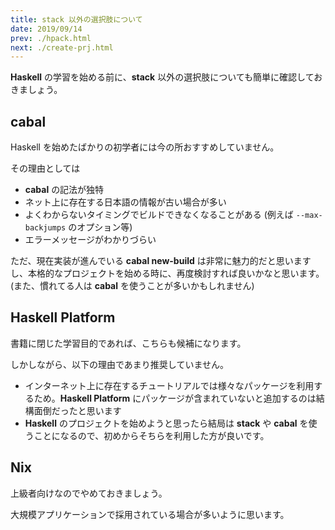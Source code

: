 ```yaml
---
title: stack 以外の選択肢について
date: 2019/09/14
prev: ./hpack.html
next: ./create-prj.html
---
```


**Haskell** の学習を始める前に、**stack** 以外の選択肢についても簡単に確認しておきましょう。

## cabal

Haskell を始めたばかりの初学者には今の所おすすめしていません。

その理由としては

- **cabal** の記法が独特
- ネット上に存在する日本語の情報が古い場合が多い
- よくわからないタイミングでビルドできなくなることがある (例えば `--max-backjumps` のオプション等)
- エラーメッセージがわかりづらい

ただ、現在実装が進んでいる **cabal new-build** は非常に魅力的だと思いますし、本格的なプロジェクトを始める時に、再度検討すれば良いかなと思います。(また、慣れてる人は **cabal** を使うことが多いかもしれません)

## Haskell Platform

書籍に閉じた学習目的であれば、こちらも候補になります。

しかしながら、以下の理由であまり推奨していません。

- インターネット上に存在するチュートリアルでは様々なパッケージを利用するため。**Haskell Platform** にパッケージが含まれていないと追加するのは結構面倒だったと思います
- **Haskell** のプロジェクトを始めようと思ったら結局は **stack** や **cabal** を使うことになるので、初めからそちらを利用した方が良いです。

## Nix

上級者向けなのでやめておきましょう。

大規模アプリケーションで採用されている場合が多いように思います。
